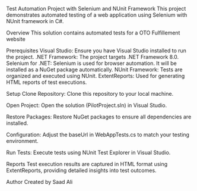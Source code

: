 Test Automation Project with Selenium and NUnit Framework
This project demonstrates automated testing of a web application using Selenium with NUnit framework in C#.

Overview
This solution contains automated tests for a OTO Fulfillement website

Prerequisites
Visual Studio: Ensure you have Visual Studio installed to run the project.
.NET Framework: The project targets .NET Framework 8.0.
Selenium for .NET: Selenium is used for browser automation. It will be installed as a NuGet package automatically.
NUnit Framework: Tests are organized and executed using NUnit.
ExtentReports: Used for generating HTML reports of test executions.

Setup
Clone Repository: Clone this repository to your local machine.

Open Project: Open the solution (PilotProject.sln) in Visual Studio.

Restore Packages: Restore NuGet packages to ensure all dependencies are installed.

Configuration: Adjust the baseUrl in WebAppTests.cs to match your testing environment.

Run Tests: Execute tests using NUnit Test Explorer in Visual Studio.


Reports
Test execution results are captured in HTML format using ExtentReports, providing detailed insights into test outcomes.

Author
Created by Saad Ali
